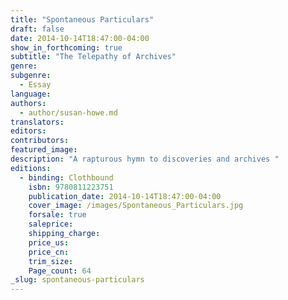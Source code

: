 ```yaml
---
title: "Spontaneous Particulars"
draft: false
date: 2014-10-14T18:47:00-04:00
show_in_forthcoming: true
subtitle: "The Telepathy of Archives"
genre:
subgenre:
  - Essay
language:
authors:
  - author/susan-howe.md
translators:
editors:
contributors:
featured_image:
description: "A rapturous hymn to discoveries and archives "
editions:
  - binding: Clothbound
    isbn: 9780811223751
    publication_date: 2014-10-14T18:47:00-04:00
    cover_image: /images/Spontaneous_Particulars.jpg
    forsale: true
    saleprice:
    shipping_charge:
    price_us:
    price_cn:
    trim_size:
    Page_count: 64
_slug: spontaneous-particulars
---
```

